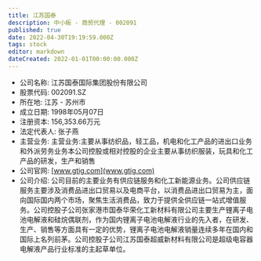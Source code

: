 ```yaml
---
title: 江苏国泰
description: 中小板 - 商贸代理 - 002091
published: true
date: 2022-04-30T19:19:59.000Z
tags: stock
editor: markdown
dateCreated: 2022-01-01T00:00:00.000Z
---
```


- 公司名称: 江苏国泰国际集团股份有限公司
- 股票代码: 002091.SZ
- 所在地: 江苏 - 苏州市
- 成立日期: 1998年05月07日
- 注册资本: 156,353.66万元
- 法定代表人: 张子燕
- 主营业务: 主营业务:主要从事纺织品，轻工品，机电和化工产品的进出口业务和外派劳务业务本公司控股或相对控股的企业主要从事纺织服装，玩具和化工产品的研发，生产和销售
- 公司官网: [www.gtig.com](www.gtig.com)
- 公司介绍: 公司目前的主要业务有供应链服务和化工新能源业务。公司供应链服务主要涉及消费品进出口贸易以及电商平台，以消费品进出口贸易为主，面向国际国内两个市场，聚焦生活消费品，致力于提供全供应链一站式增值服务。公司控股子公司张家港市国泰华荣化工新材料有限公司主要生产锂离子电池电解液和硅烷偶联剂，作为国内锂离子电池电解液行业的先入者，在研发、生产、销售等方面具有一定的优势，锂离子电池电解液销量连续多年在国内和国际上名列前茅。公司控股子公司江苏国泰超威新材料有限公司是超级电容器电解液产品行业标准的主起草单位。


